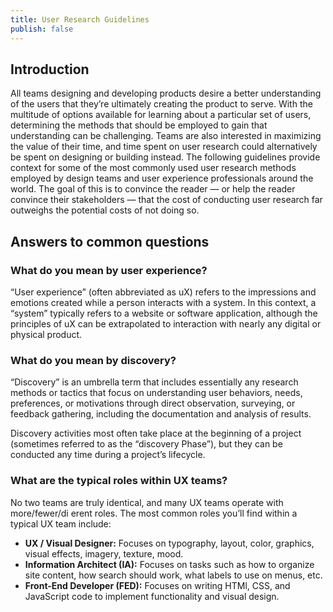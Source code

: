 ```yaml
---
title: User Research Guidelines
publish: false
---
```


## Introduction

All teams designing and developing products desire a better understanding of the users that they’re ultimately creating the product to serve. With the multitude of options available for learning about a particular set of users, determining the methods that should be employed to gain that understanding can be challenging.
Teams are also interested in maximizing the value of their time, and time spent on user research could alternatively be spent on designing or building instead. The following guidelines provide context for some of the most commonly used user research methods employed by design teams and user experience professionals around the world. The goal of this is to convince the reader — or help the reader convince their stakeholders — that the cost of conducting user research far outweighs the potential costs of not doing so.

## Answers to common questions

### What do you mean by user experience?

“User experience” (often abbreviated as uX) refers to the impressions and emotions created while a person interacts with a system. In this context, a “system” typically refers to a website or software application, although the principles of uX can be extrapolated to interaction with nearly any digital or physical product.

### What do you mean by discovery?

“Discovery” is an umbrella term that includes essentially any research methods or tactics that focus on understanding user behaviors, needs, preferences, or motivations through direct observation, surveying, or feedback gathering, including the documentation and analysis of results.

Discovery activities most often take place at the beginning of a project (sometimes referred to as the “discovery Phase”), but they can be conducted any time during a project’s lifecycle.

### What are the typical roles within UX teams?

No two teams are truly identical, and many UX teams operate with more/fewer/di erent roles. The most common roles you’ll find within a typical UX team include:

- **UX / Visual Designer:** Focuses on typography, layout, color, graphics, visual effects, imagery, texture, mood.
- **Information Architect (IA):** Focuses on tasks such as how to organize site content, how search should work, what labels to use on menus, etc.
- **Front-End Developer (FED):** Focuses on writing HTMl, CSS, and JavaScript code to implement functionality and visual design.